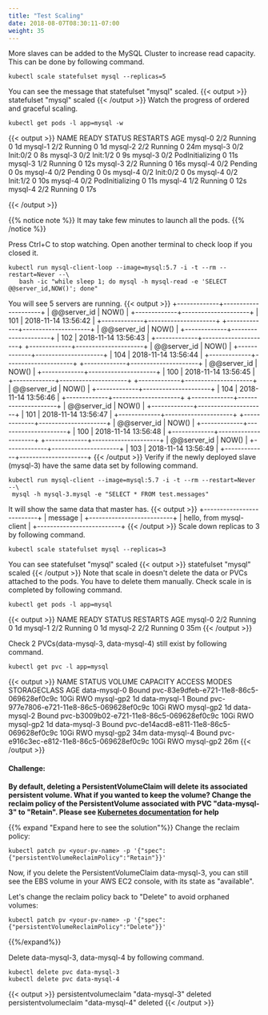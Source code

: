 ```yaml
---
title: "Test Scaling"
date: 2018-08-07T08:30:11-07:00
weight: 35
---
```

More slaves can be added to the MySQL Cluster to increase read capacity. This can be done by following command.
```
kubectl scale statefulset mysql --replicas=5
```
You can see the message that statefulset "mysql" scaled.
{{< output >}}
statefulset "mysql" scaled
{{< /output >}}
Watch the progress of ordered and graceful scaling.
```
kubectl get pods -l app=mysql -w
```
{{< output >}}
NAME      READY     STATUS     RESTARTS   AGE
mysql-0   2/2       Running    0          1d
mysql-1   2/2       Running    0          1d
mysql-2   2/2       Running    0          24m
mysql-3   0/2       Init:0/2   0          8s
mysql-3   0/2       Init:1/2   0         9s
mysql-3   0/2       PodInitializing   0         11s
mysql-3   1/2       Running   0         12s
mysql-3   2/2       Running   0         16s
mysql-4   0/2       Pending   0         0s
mysql-4   0/2       Pending   0         0s
mysql-4   0/2       Init:0/2   0         0s
mysql-4   0/2       Init:1/2   0         10s
mysql-4   0/2       PodInitializing   0         11s
mysql-4   1/2       Running   0         12s
mysql-4   2/2       Running   0         17s

{{< /output >}}

{{% notice note %}}
It may take few minutes to launch all the pods.
{{% /notice %}}

Press Ctrl+C to stop watching.
Open another terminal to check loop if you closed it.
```
kubectl run mysql-client-loop --image=mysql:5.7 -i -t --rm --restart=Never --\
   bash -ic "while sleep 1; do mysql -h mysql-read -e 'SELECT @@server_id,NOW()'; done"
```
You will see 5 servers are running.
{{< output >}}
+-------------+---------------------+
| @@server_id | NOW()               |
+-------------+---------------------+
|         101 | 2018-11-14 13:56:42 |
+-------------+---------------------+
+-------------+---------------------+
| @@server_id | NOW()               |
+-------------+---------------------+
|         102 | 2018-11-14 13:56:43 |
+-------------+---------------------+
+-------------+---------------------+
| @@server_id | NOW()               |
+-------------+---------------------+
|         104 | 2018-11-14 13:56:44 |
+-------------+---------------------+
+-------------+---------------------+
| @@server_id | NOW()               |
+-------------+---------------------+
|         100 | 2018-11-14 13:56:45 |
+-------------+---------------------+
+-------------+---------------------+
| @@server_id | NOW()               |
+-------------+---------------------+
|         104 | 2018-11-14 13:56:46 |
+-------------+---------------------+
+-------------+---------------------+
| @@server_id | NOW()               |
+-------------+---------------------+
|         101 | 2018-11-14 13:56:47 |
+-------------+---------------------+
+-------------+---------------------+
| @@server_id | NOW()               |
+-------------+---------------------+
|         100 | 2018-11-14 13:56:48 |
+-------------+---------------------+
+-------------+---------------------+
| @@server_id | NOW()               |
+-------------+---------------------+
|         103 | 2018-11-14 13:56:49 |
+-------------+---------------------+
{{< /output >}}
Verify if the newly deployed slave (mysql-3) have the same data set by following command.
```
kubectl run mysql-client --image=mysql:5.7 -i -t --rm --restart=Never --\
 mysql -h mysql-3.mysql -e "SELECT * FROM test.messages"
```
It will show the same data that master has.
{{< output >}}
+--------------------------+
| message                  |
+--------------------------+
| hello, from mysql-client |
+--------------------------+
{{< /output >}}
Scale down replicas to 3 by following command.
```
kubectl scale statefulset mysql --replicas=3
```
You can see statefulset "mysql" scaled
{{< output >}}
statefulset "mysql" scaled
{{< /output >}}
Note that scale in doesn't delete the data or PVCs attached to the pods. You have to delete them manually.
Check scale in is completed by following command.
```
kubectl get pods -l app=mysql
```
{{< output >}}
NAME      READY     STATUS    RESTARTS   AGE
mysql-0   2/2       Running   0          1d
mysql-1   2/2       Running   0          1d
mysql-2   2/2       Running   0          35m
{{< /output >}}

Check 2 PVCs(data-mysql-3, data-mysql-4) still exist by following command.
```
kubectl get pvc -l app=mysql
```
{{< output >}}
NAME           STATUS    VOLUME                                     CAPACITY   ACCESS MODES   STORAGECLASS   AGE
data-mysql-0   Bound     pvc-83e9dfeb-e721-11e8-86c5-069628ef0c9c   10Gi       RWO            mysql-gp2            1d
data-mysql-1   Bound     pvc-977e7806-e721-11e8-86c5-069628ef0c9c   10Gi       RWO            mysql-gp2            1d
data-mysql-2   Bound     pvc-b3009b02-e721-11e8-86c5-069628ef0c9c   10Gi       RWO            mysql-gp2            1d
data-mysql-3   Bound     pvc-de14acd8-e811-11e8-86c5-069628ef0c9c   10Gi       RWO            mysql-gp2            34m
data-mysql-4   Bound     pvc-e916c3ec-e812-11e8-86c5-069628ef0c9c   10Gi       RWO            mysql-gp2            26m
{{< /output >}}


#### Challenge:
**By default, deleting a PersistentVolumeClaim will delete its associated persistent volume. What if you wanted to keep the volume? Change the reclaim policy of the PersistentVolume associated with PVC "data-mysql-3" to "Retain". Please see [Kubernetes documentation](https://kubernetes.io/docs/tasks/administer-cluster/change-pv-reclaim-policy/) for help**

{{% expand "Expand here to see the solution"%}}
Change the reclaim policy:
```
kubectl patch pv <your-pv-name> -p '{"spec":{"persistentVolumeReclaimPolicy":"Retain"}}'
```
Now, if you delete the PersistentVolumeClaim data-mysql-3, you can still see the EBS volume in your AWS EC2 console, with its state as "available".

Let's change the reclaim policy back to "Delete" to avoid orphaned volumes:
```
kubectl patch pv <your-pv-name> -p '{"spec":{"persistentVolumeReclaimPolicy":"Delete"}}'
```
{{%/expand%}}

Delete data-mysql-3, data-mysql-4 by following command.
```
kubectl delete pvc data-mysql-3
kubectl delete pvc data-mysql-4
```
{{< output >}}
persistentvolumeclaim "data-mysql-3" deleted
persistentvolumeclaim "data-mysql-4" deleted
{{< /output >}}
